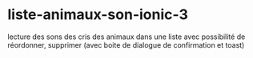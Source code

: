 # liste-animaux-son-ionic-3
lecture des sons des cris des animaux dans une liste avec possibilité de réordonner, supprimer (avec boite de dialogue de confirmation et toast)
